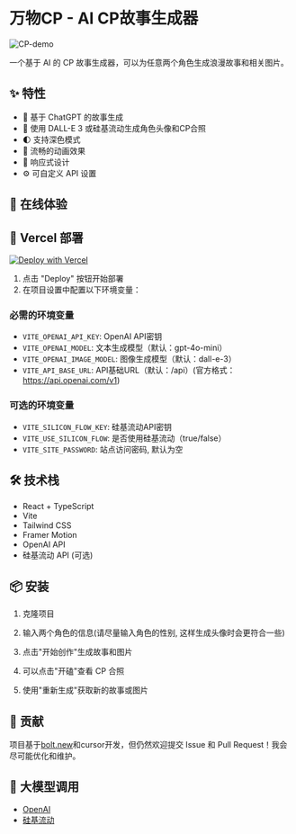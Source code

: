 # 万物CP - AI CP故事生成器

![CP-demo](https://github.com/user-attachments/assets/fef667de-f2da-431c-b4e9-5888da08a0b2)


一个基于 AI 的 CP 故事生成器，可以为任意两个角色生成浪漫故事和相关图片。

## ✨ 特性

- 🤖 基于 ChatGPT 的故事生成
- 🎨 使用 DALL-E 3 或硅基流动生成角色头像和CP合照
- 🌓 支持深色模式
- 💫 流畅的动画效果
- 📱 响应式设计
- ⚙️ 可自定义 API 设置

## 🚀 在线体验

## 🚀 Vercel 部署

[![Deploy with Vercel](https://vercel.com/button)](https://vercel.com/new/clone?repository-url=https://github.com/Annalasu/Everything-CP)

1. 点击 "Deploy" 按钮开始部署
2. 在项目设置中配置以下环境变量：

### 必需的环境变量
- `VITE_OPENAI_API_KEY`: OpenAI API密钥
- `VITE_OPENAI_MODEL`: 文本生成模型（默认：gpt-4o-mini）
- `VITE_OPENAI_IMAGE_MODEL`: 图像生成模型（默认：dall-e-3）
- `VITE_API_BASE_URL`: API基础URL（默认：/api）(官方格式：https://api.openai.com/v1)

### 可选的环境变量
- `VITE_SILICON_FLOW_KEY`: 硅基流动API密钥
- `VITE_USE_SILICON_FLOW`: 是否使用硅基流动（true/false）
- `VITE_SITE_PASSWORD`: 站点访问密码, 默认为空

## 🛠️ 技术栈

- React + TypeScript
- Vite
- Tailwind CSS
- Framer Motion
- OpenAI API
- 硅基流动 API (可选)

## 📦 安装

1. 克隆项目

2. 输入两个角色的信息(请尽量输入角色的性别, 这样生成头像时会更符合一些)
3. 点击"开始创作"生成故事和图片
4. 可以点击"开磕"查看 CP 合照
5. 使用"重新生成"获取新的故事或图片

## 🤝 贡献

项目基于[bolt.new](https://bolt.new)和cursor开发，但仍然欢迎提交 Issue 和 Pull Request！我会尽可能优化和维护。

## 🙏 大模型调用

- [OpenAI](https://openai.com/)
- [硅基流动](https://siliconflow.cn/)
